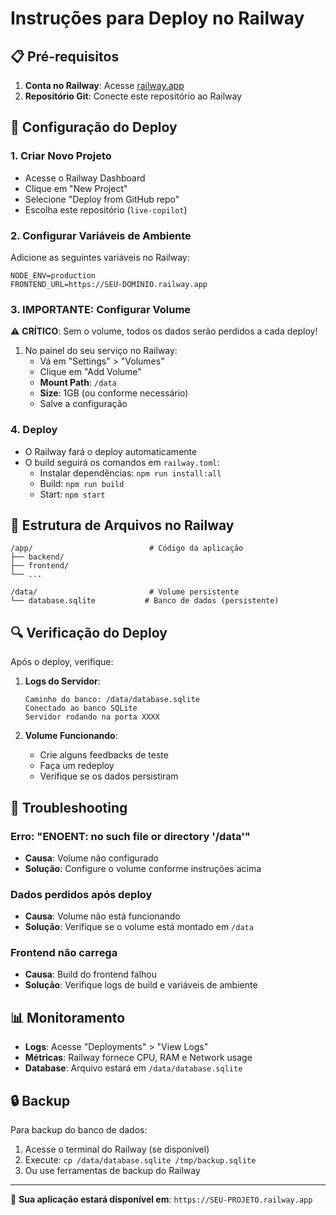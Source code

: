 # Instruções para Deploy no Railway

## 📋 Pré-requisitos

1. **Conta no Railway**: Acesse [railway.app](https://railway.app)
2. **Repositório Git**: Conecte este repositório ao Railway

## 🚀 Configuração do Deploy

### 1. Criar Novo Projeto
- Acesse o Railway Dashboard
- Clique em "New Project"
- Selecione "Deploy from GitHub repo"
- Escolha este repositório (`live-copilot`)

### 2. Configurar Variáveis de Ambiente
Adicione as seguintes variáveis no Railway:

```
NODE_ENV=production
FRONTEND_URL=https://SEU-DOMINIO.railway.app
```

### 3. **IMPORTANTE: Configurar Volume**
⚠️ **CRÍTICO**: Sem o volume, todos os dados serão perdidos a cada deploy!

1. No painel do seu serviço no Railway:
   - Vá em "Settings" > "Volumes"
   - Clique em "Add Volume"
   - **Mount Path**: `/data`
   - **Size**: 1GB (ou conforme necessário)
   - Salve a configuração

### 4. Deploy
- O Railway fará o deploy automaticamente
- O build seguirá os comandos em `railway.toml`:
  - Instalar dependências: `npm run install:all`
  - Build: `npm run build`
  - Start: `npm start`

## 📁 Estrutura de Arquivos no Railway

```
/app/                          # Código da aplicação
├── backend/
├── frontend/
└── ...

/data/                         # Volume persistente
└── database.sqlite           # Banco de dados (persistente)
```

## 🔍 Verificação do Deploy

Após o deploy, verifique:

1. **Logs do Servidor**: 
   ```
   Caminho do banco: /data/database.sqlite
   Conectado ao banco SQLite
   Servidor rodando na porta XXXX
   ```

2. **Volume Funcionando**:
   - Crie alguns feedbacks de teste
   - Faça um redeploy
   - Verifique se os dados persistiram

## 🐛 Troubleshooting

### Erro: "ENOENT: no such file or directory '/data'"
- **Causa**: Volume não configurado
- **Solução**: Configure o volume conforme instruções acima

### Dados perdidos após deploy
- **Causa**: Volume não está funcionando
- **Solução**: Verifique se o volume está montado em `/data`

### Frontend não carrega
- **Causa**: Build do frontend falhou
- **Solução**: Verifique logs de build e variáveis de ambiente

## 📊 Monitoramento

- **Logs**: Acesse "Deployments" > "View Logs"
- **Métricas**: Railway fornece CPU, RAM e Network usage
- **Database**: Arquivo estará em `/data/database.sqlite`

## 🔒 Backup

Para backup do banco de dados:
1. Acesse o terminal do Railway (se disponível)
2. Execute: `cp /data/database.sqlite /tmp/backup.sqlite`
3. Ou use ferramentas de backup do Railway

---

🎉 **Sua aplicação estará disponível em**: `https://SEU-PROJETO.railway.app`
